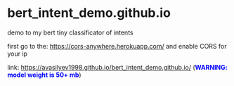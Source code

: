 # bert_intent_demo.github.io
demo to my bert tiny classificator of intents

first go to the: https://cors-anywhere.herokuapp.com/ and enable CORS for your ip

link: https://avasilyev1998.github.io/bert_intent_demo.github.io/  (<span style="color:blue"><bold>**WARNING: model weight is 50+ mb**<bold></span>)

